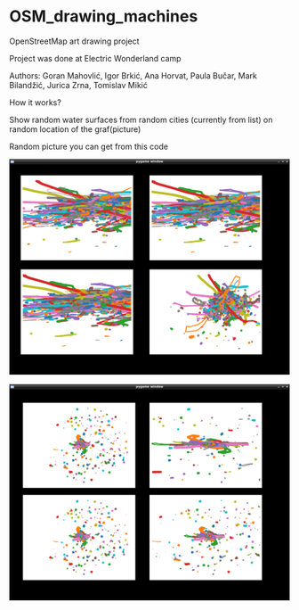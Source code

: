 # OSM_drawing_machines

OpenStreetMap art drawing project

Project was done at Electric Wonderland camp

Authors: Goran Mahovlić, Igor Brkić, Ana Horvat, Paula Bučar, Mark Bilandžić, Jurica Zrna, Tomislav Mikić

How it works?
 
Show random water surfaces from random cities (currently from list) on random location of the graf(picture)

Random picture you can get from this code

![Sample1](https://github.com/goran-mahovlic/OSM_drawing_machines/blob/master/pic/pygame_1.png)

![Sample2](https://github.com/goran-mahovlic/OSM_drawing_machines/blob/master/pic/pygame_2.png)